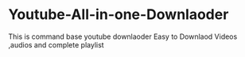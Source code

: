 # Youtube-All-in-one-Downlaoder
This is command base youtube downlaoder 
Easy to Downlaod Videos ,audios and complete playlist

